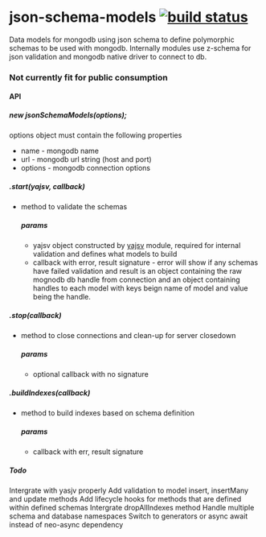 # json-schema-models [![build status](https://travis-ci.org/simon-p-r/json-schema-models.svg?branch=master)](https://travis-ci.org/simon-p-r/json-schema-models)

Data models for mongodb using json schema to define polymorphic schemas to be used with mongodb.
Internally modules use z-schema for json validation and mongodb native driver to connect to db.

### Not currently fit for public consumption


#### API

##### new jsonSchemaModels(options);

options object must contain the following properties
+ name - mongodb name
+ url - mongodb url string (host and port)
+ options - mongodb connection options

##### .start(yajsv, callback)

+ method to validate the schemas

    ##### params
    + yajsv object constructed by [yajsv](https://github.com/simon-p-r/yajsv) module, required for internal validation and defines what models to build
    + callback with error, result signature - error will show if any schemas have failed validation and result is an object containing the raw mognodb db handle from connection and an object containing handles to each model with keys beign name of model and value being the handle.

##### .stop(callback)

+ method to close connections and clean-up for server closedown

    ##### params
    + optional callback with no signature

##### .buildIndexes(callback)

+ method to build indexes based on schema definition

    ##### params
    + callback with err, result signature

##### Todo

Intergrate with yasjv properly
Add validation to model insert, insertMany and update methods
Add lifecycle hooks for methods that are defined within defined schemas
Intergrate dropAllIndexes method
Handle multiple schema and database namespaces
Switch to generators or async await instead of neo-async dependency
